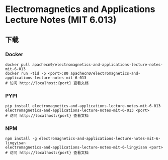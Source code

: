 # Electromagnetics and Applications Lecture Notes (MIT 6.013)

## 下载

### Docker

```
docker pull apachecn0/electromagnetics-and-applications-lecture-notes-mit-6-013
docker run -tid -p <port>:80 apachecn0/electromagnetics-and-applications-lecture-notes-mit-6-013
# 访问 http://localhost:{port} 查看文档
```

### PYPI

```
pip install electromagnetics-and-applications-lecture-notes-mit-6-013
electromagnetics-and-applications-lecture-notes-mit-6-013 <port>
# 访问 http://localhost:{port} 查看文档
```

### NPM

```
npm install -g electromagnetics-and-applications-lecture-notes-mit-6-lingyisan
electromagnetics-and-applications-lecture-notes-mit-6-lingyisan <port>
# 访问 http://localhost:{port} 查看文档
```